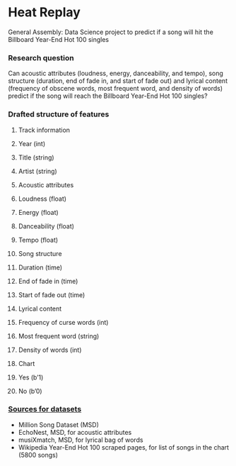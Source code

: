 # Heat Replay
General Assembly: Data Science project to predict if a song will hit the Billboard Year-End Hot 100 singles

### Research question
Can acoustic attributes (loudness, energy, danceability, and tempo), song structure (duration, end of fade in, and start of fade out) and lyrical content (frequency of obscene words, most frequent word, and density of words) predict if the song will reach the Billboard Year-End Hot 100 singles?

### Drafted structure of features

1. Track information
  1.  Year (int)
  2.  Title (string)
  3.  Artist (string)

2.	Acoustic attributes
  1.	Loudness (float)
  2.	Energy (float)
  3.	Danceability (float)
  4.	Tempo (float)

3.	Song structure
  1.	Duration (time)
  2.	End of fade in (time)
  3.	Start of fade out (time)

4.	Lyrical content
  1.	Frequency of curse words (int)
  2.	Most frequent word (string)
  3.	Density of words (int)

5.	Chart
  1.	Yes (b’1)
  2.	No (b’0)

### [Sources for datasets](https://github.com/kug3lblitz/Heat-Replay/tree/master/src/data)
*	Million Song Dataset (MSD)
*	EchoNest, MSD, for acoustic attributes
*	musiXmatch, MSD, for lyrical bag of words
*	Wikipedia Year-End Hot 100 scraped pages, for list of songs in the chart (5800 songs)
